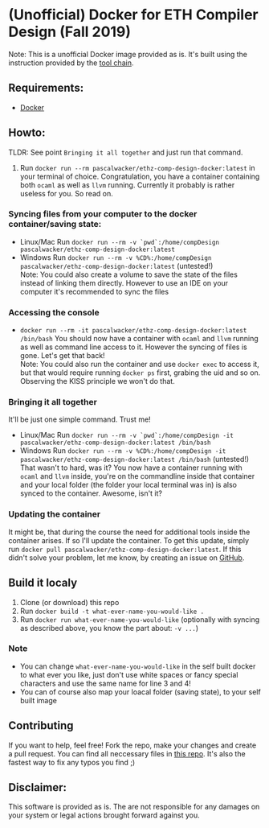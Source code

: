 # (Unofficial) Docker for ETH Compiler Design (Fall 2019)
Note: This is a unofficial Docker image provided as is. It's built using the instruction provided by the [tool chain](https://moodle-app2.let.ethz.ch/mod/page/view.php?id=378843).

## Requirements:
- [Docker](https://www.docker.com/)

## Howto:
TLDR: See point `Bringing it all together` and just run that command.
1) Run `docker run --rm pascalwacker/ethz-comp-design-docker:latest` in your terminal of choice. Congratulation, you have a container containing both `ocaml` as well as `llvm` running. Currently it probably is rather useless for you. So read on.

### Syncing files from your computer to the docker container/saving state:
- Linux/Mac Run ```docker run --rm -v `pwd`:/home/compDesign pascalwacker/ethz-comp-design-docker:latest```
- Windows Run `docker run --rm -v %CD%:/home/compDesign pascalwacker/ethz-comp-design-docker:latest` (untested!)  
Note: You could also create a volume to save the state of the files instead of linking them directly. However to use an IDE on your computer it's recommended to sync the files

### Accessing the console
- `docker run --rm -it pascalwacker/ethz-comp-design-docker:latest /bin/bash`
You should now have a container with `ocaml` and `llvm` running as well as command line access to it. However the syncing of files is gone. Let's get that back!  
Note: You could also run the container and use `docker exec` to access it, but that would require running `docker ps` first, grabing the uid and so on. Observing the KISS principle we won't do that.

### Bringing it all together
It'll be just one simple command. Trust me!
- Linux/Mac Run ```docker run --rm -v `pwd`:/home/compDesign -it pascalwacker/ethz-comp-design-docker:latest /bin/bash```
- Windows Run `docker run --rm -v %CD%:/home/compDesign -it pascalwacker/ethz-comp-design-docker:latest /bin/bash` (untested!)  
That wasn't to hard, was it? You now have a container running with `ocaml` and `llvm` inside, you're on the commandline inside that container and your local folder (the folder your local terminal was in) is also synced to the container. Awesome, isn't it?

### Updating the container
It might be, that during the course the need for additional tools inside the container arises. If so I'll update the container. To get this update, simply run `docker pull pascalwacker/ethz-comp-design-docker:latest`. If this didn't solve your problem, let me know, by creating an issue on [GitHub](https://github.com/pascalwacker/ethz-comp-design-docker/issues).

## Build it localy
1) Clone (or download) this repo
2) Run `docker build -t what-ever-name-you-would-like .`
3) Run `docker run what-ever-name-you-would-like` (optionally with syncing as described above, you know the part about: `-v ...`)

### Note
- You can change `what-ever-name-you-would-like` in the self built docker to what ever you like, just don't use white spaces or fancy special characters and use the same name for line 3 and 4!
- You can of course also map your loacal folder (saving state), to your self built image

## Contributing
If you want to help, feel free! Fork the repo, make your changes and create a pull request. You can find all neccessary files in [this repo](https://github.com/pascalwacker/ethz-comp-design-docker). It's also the fastest way to fix any typos you find ;)

## Disclaimer:
This software is provided as is. The are not responsible for any damages on your system or legal actions brought forward against you.
